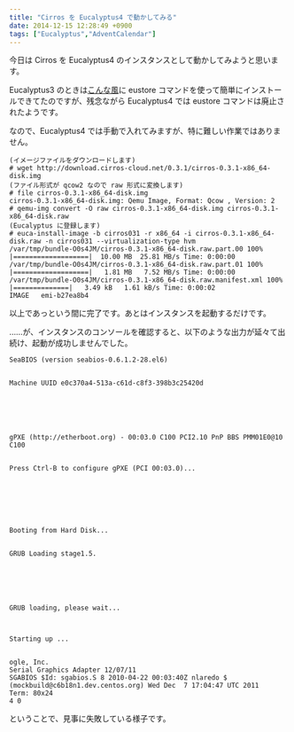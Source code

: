 ```yaml
---
title: "Cirros を Eucalyptus4 で動かしてみる"
date: 2014-12-15 12:28:49 +0900
tags: ["Eucalyptus","AdventCalendar"]
---
```


今日は Cirros を Eucalyptus4 のインスタンスとして動かしてみようと思います。

<!--more-->

Eucalyptus3 のときは[こんな風](https://www.eucalyptus.com/blog/2014/02/02/cirros-perfect-machine-image-eucalyptus-cloud-debugging)に eustore コマンドを使って簡単にインストールできてたのですが、残念ながら Eucalyptus4 では eustore コマンドは廃止されたようです。

なので、Eucalyptus4 では手動で入れてみますが、特に難しい作業ではありません。

    (イメージファイルをダウンロードします)
    # wget http://download.cirros-cloud.net/0.3.1/cirros-0.3.1-x86_64-disk.img
    (ファイル形式が qcow2 なので raw 形式に変換します)
    # file cirros-0.3.1-x86_64-disk.img 
    cirros-0.3.1-x86_64-disk.img: Qemu Image, Format: Qcow , Version: 2
    # qemu-img convert -O raw cirros-0.3.1-x86_64-disk.img cirros-0.3.1-x86_64-disk.raw
    (Eucalyptus に登録します)
    # euca-install-image -b cirros031 -r x86_64 -i cirros-0.3.1-x86_64-disk.raw -n cirros031 --virtualization-type hvm
    /var/tmp/bundle-O0s4JM/cirros-0.3.1-x86_64-disk.raw.part.00 100% |===================|  10.00 MB  25.81 MB/s Time: 0:00:00
    /var/tmp/bundle-O0s4JM/cirros-0.3.1-x86_64-disk.raw.part.01 100% |===================|   1.81 MB   7.52 MB/s Time: 0:00:00
    /var/tmp/bundle-O0s4JM/cirros-0.3.1-x86_64-disk.raw.manifest.xml 100% |==============|   3.49 kB   1.61 kB/s Time: 0:00:02
    IMAGE	emi-b27ea8b4

以上であっという間に完了です。あとはインスタンスを起動するだけです。

……が、インスタンスのコンソールを確認すると、以下のような出力が延々て出続け、起動が成功しませんでした。

    SeaBIOS (version seabios-0.6.1.2-28.el6)
    
    
    Machine UUID e0c370a4-513a-c61d-c8f3-398b3c25420d
    
    
    
    
    
    
    gPXE (http://etherboot.org) - 00:03.0 C100 PCI2.10 PnP BBS PMM01E0@10 C100
    
    
    Press Ctrl-B to configure gPXE (PCI 00:03.0)...
    
                                                                                   
    
    
    
    
    
    Booting from Hard Disk...
    
    
    GRUB Loading stage1.5.
    
    
    
    
    
    
    GRUB loading, please wait...
    
    
                                                                                                                                                                                                                                                                                                                                                                                                                                                                                                                                                                                                                                                                                                                                                                                                                                                                                                                                                                                                                                                                                                                                                                                                                                                                                                                                                                                                                                                                                                                                                                                                                                                                                                                                                                                                                                                                                                                                                                                                                                                                                    
    Starting up ...
    
    
    ogle, Inc.
    Serial Graphics Adapter 12/07/11
    SGABIOS $Id: sgabios.S 8 2010-04-22 00:03:40Z nlaredo $ (mockbuild@c6b18n1.dev.centos.org) Wed Dec  7 17:04:47 UTC 2011
    Term: 80x24
    4 0
    

ということで、見事に失敗している様子です。

